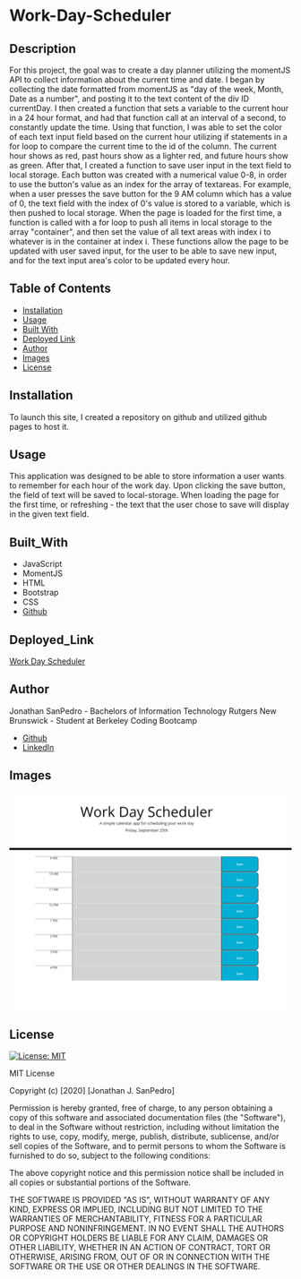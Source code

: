 # Work-Day-Scheduler

## Description
For this project, the goal was to create a day planner utilizing the momentJS API to collect information about the current time and date. I began by collecting the date formatted from momentJS as "day of the week, Month, Date as a number", and posting it to the text content of the div ID currentDay. I then created a function that sets a variable to the current hour in a 24 hour format, and had that function call at an interval of a second, to constantly update the time. Using that function, I was able to set the color of each text input field based on the current hour utilizing if statements in a for loop to compare the current time to the id of the column. The current hour shows as red, past hours show as a lighter red, and future hours show as green. After that, I created a function to save user input in the text field to local storage. Each button was created with a numerical value 0-8, in order to use the button's value as an index for the array of textareas. For example, when a user presses the save button for the 9 AM column which has a value of 0, the text field with the index of 0's value is stored to a variable, which is then pushed to local storage. When the page is loaded for the first time, a function is called with a for loop to push all items in local storage to the array "container", and then set the value of all text areas with index i to whatever is in the container at index i. These functions allow the page to be updated with user saved input, for the user to be able to save new input, and for the text input area's color to be updated every hour.
 

## Table of Contents

* [Installation](#installation)
* [Usage](#usage)
* [Built With](#built_with)
* [Deployed Link](#deployed_link)
* [Author](#author)
* [Images](#images)
* [License](#license)

## Installation
To launch this site, I created a repository on github and utilized github pages to host it.

## Usage
This application was designed to be able to store information a user wants to remember for each hour of the work day. Upon clicking the save button, the field of text will be saved to local-storage. When loading the page for the first time, or refreshing - the text that the user chose to save will display in the given text field. 

## Built_With
* JavaScript
* MomentJS
* HTML
* Bootstrap
* CSS
* [Github](https://github.com/)

## Deployed_Link
[Work Day Scheduler](https://jsp117.github.io/Work-Day-Scheduler/)

## Author
Jonathan SanPedro - Bachelors of Information Technology Rutgers New Brunswick - Student at Berkeley Coding Bootcamp

* [Github](https://github.com/jsp117)
* [LinkedIn](https://www.linkedin.com/in/jonathan-s-6ab32283/)

## Images
![Schedule](./Assets/scheduler.png)

## License
[![License: MIT](https://img.shields.io/badge/License-MIT-yellow.svg)](https://opensource.org/licenses/MIT)

MIT License

Copyright (c) [2020] [Jonathan J. SanPedro]

Permission is hereby granted, free of charge, to any person obtaining a copy
of this software and associated documentation files (the "Software"), to deal
in the Software without restriction, including without limitation the rights
to use, copy, modify, merge, publish, distribute, sublicense, and/or sell
copies of the Software, and to permit persons to whom the Software is
furnished to do so, subject to the following conditions:

The above copyright notice and this permission notice shall be included in all
copies or substantial portions of the Software.

THE SOFTWARE IS PROVIDED "AS IS", WITHOUT WARRANTY OF ANY KIND, EXPRESS OR
IMPLIED, INCLUDING BUT NOT LIMITED TO THE WARRANTIES OF MERCHANTABILITY,
FITNESS FOR A PARTICULAR PURPOSE AND NONINFRINGEMENT. IN NO EVENT SHALL THE
AUTHORS OR COPYRIGHT HOLDERS BE LIABLE FOR ANY CLAIM, DAMAGES OR OTHER
LIABILITY, WHETHER IN AN ACTION OF CONTRACT, TORT OR OTHERWISE, ARISING FROM,
OUT OF OR IN CONNECTION WITH THE SOFTWARE OR THE USE OR OTHER DEALINGS IN THE
SOFTWARE.

